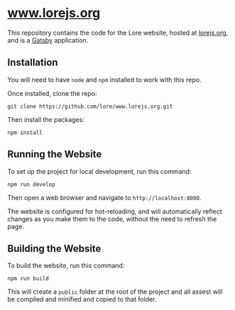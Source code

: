 # www.lorejs.org

This repository contains the code for the Lore website, hosted at [lorejs.org](http://www.lorejs.org), and is 
a [Gatsby](https://www.gatsbyjs.org/) application.

## Installation
You will need to have `node` and `npm` installed to work with this repo.

Once installed, clone the repo:

```
git clone https://github.com/lore/www.lorejs.org.git
```

Then install the packages:

```
npm install
```

## Running the Website
To set up the project for local development, run this command:

```
npm run develop
```

Then open a web browser and navigate to `http://localhost:8000`. 

The website is configured for hot-reloading, and will automatically reflect changes as you make them to the code, 
without the need to refresh the page.

## Building the Website
To build the website, run this command:

```
npm run build
```

This will create a `public` folder at the root of the project and all assest will be compiled and minified and 
copied to that folder. 
